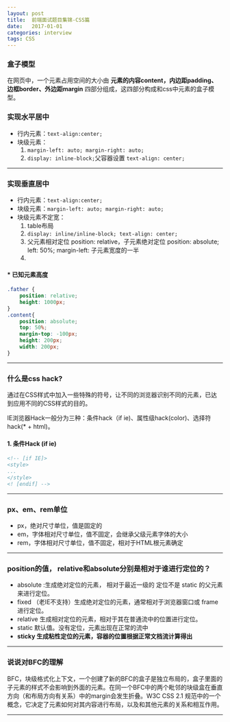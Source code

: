 ```yaml
---
layout: post
title:  前端面试题目集锦-CSS篇
date:   2017-01-01
categories: interview
tags: CSS
---
```


### 盒子模型

在网页中，一个元素占用空间的大小由 __元素的内容content，内边距padding、边框border、外边距margin__ 四部分组成，这四部分构成和css中元素的盒子模型。

### 实现水平居中

* 行内元素：`text-align:center;`
* 块级元素：
    1. `margin-left: auto; margin-right: auto;`
    2. `display: inline-block;`父容器设置 `text-align: center;`

---

### 实现垂直居中

* 行内元素：`text-align:center;`
* 块级元素：`margin-left: auto; margin-right: auto;`
* 块级元素不定宽：
    1. table布局
    2. `display: inline/inline-block; text-align: center;`
    3. 父元素相对定位 position: relative，子元素绝对定位 position: absolute; left: 
    50%; margin-left: 子元素宽度的一半
    4. 
  
#### * 已知元素高度
``` css
.father {
    position: relative;
    height: 1000px;
}
.content{
    position: absolute;
    top: 50%;
    margin-top: -100px;
    height: 200px;
    width: 200px;
}
```

---

### 什么是css hack?

通过在CSS样式中加入一些特殊的符号，让不同的浏览器识别不同的元素，已达到应用不同的CSS样式的目的。

IE浏览器Hack一般分为三种：条件hack（if ie)、属性级hack(color)、选择符hack(* + html)。

#### 1. 条件Hack (if ie)

``` html
<!-- [if IE]>
<style>
...
</style>
<! [endif] -->
```

---

### px、em、rem单位

+ px，绝对尺寸单位，值是固定的
+ em，字体相对尺寸单位，值不固定，会继承父级元素字体的大小
+ rem，字体相对尺寸单位，值不固定，相对于HTML根元素确定

---

### position的值， relative和absolute分别是相对于谁进行定位的？

+ absolute :生成绝对定位的元素， 相对于最近一级的 定位不是 static 的父元素来进行定位。
+ fixed （老IE不支持）生成绝对定位的元素，通常相对于浏览器窗口或 frame 进行定位。
+ relative 生成相对定位的元素，相对于其在普通流中的位置进行定位。
+ static 默认值。没有定位，元素出现在正常的流中
+ __sticky 生成粘性定位的元素，容器的位置根据正常文档流计算得出__

---

### 说说对BFC的理解

BFC，块级格式化上下文，一个创建了新的BFC的盒子是独立布局的，盒子里面的子元素的样式不会影响到外面的元素。在同一个BFC中的两个毗邻的块级盒在垂直方向（和布局方向有关系）中的margin会发生折叠。W3C CSS 2.1 规范中的一个概念，它决定了元素如何对其内容进行布局，以及和其他元素的关系和相互作用。

---
